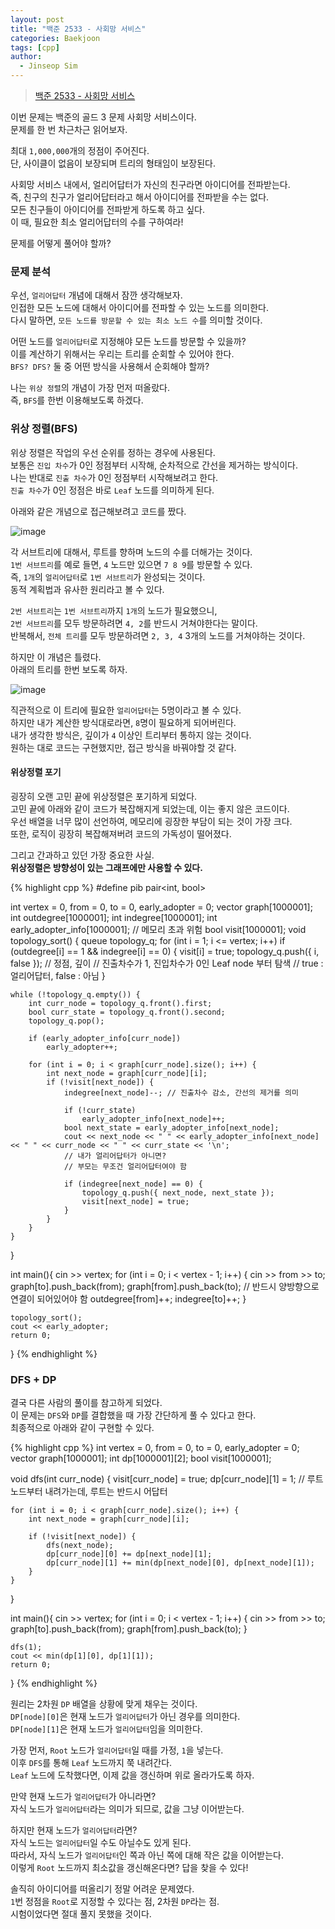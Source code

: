 ```yaml
---
layout: post
title: "백준 2533 - 사회망 서비스"
categories: Baekjoon
tags: [cpp]
author:
  - Jinseop Sim
---
```

> [백준 2533 - 사회망 서비스](https://www.acmicpc.net/problem/2533)

이번 문제는 백준의 골드 3 문제 사회망 서비스이다.  
문제를 한 번 차근차근 읽어보자.  

최대 ```1,000,000```개의 정점이 주어진다.  
단, 사이클이 없음이 보장되며 트리의 형태임이 보장된다.  

사회망 서비스 내에서, 얼리어답터가 자신의 친구라면 아이디어를 전파받는다.  
즉, 친구의 친구가 얼리어답터라고 해서 아이디어를 전파받을 수는 없다.  
모든 친구들이 아이디어를 전파받게 하도록 하고 싶다.  
이 때, 필요한 최소 얼리어답터의 수를 구하여라!  

문제를 어떻게 풀어야 할까?  

### 문제 분석
우선, ```얼리어답터``` 개념에 대해서 잠깐 생각해보자.  
인접한 모든 노드에 대해서 아이디어를 전파할 수 있는 노드를 의미한다.  
다시 말하면, ```모든 노드를 방문할 수 있는 최소 노드 수```를 의미할 것이다.  

어떤 노드를 ```얼리어답터```로 지정해야 모든 노드를 방문할 수 있을까?  
이를 계산하기 위해서는 우리는 트리를 순회할 수 있어야 한다.  
```BFS? DFS?``` 둘 중 어떤 방식을 사용해서 순회해야 할까?  

나는 ```위상 정렬```의 개념이 가장 먼저 떠올랐다.  
즉, ```BFS```를 한번 이용해보도록 하겠다.  

### 위상 정렬(BFS)
위상 정렬은 작업의 우선 순위를 정하는 경우에 사용된다.  
보통은 ```진입 차수```가 0인 정점부터 시작해, 순차적으로 간선을 제거하는 방식이다.  
나는 반대로 ```진출 차수```가 0인 정점부터 시작해보려고 한다.  
```진출 차수```가 0인 정점은 바로 ```Leaf``` 노드를 의미하게 된다.  

아래와 같은 개념으로 접근해보려고 코드를 짰다.  

![image](https://github.com/Jinseop-Sim/Jinseop-Sim.github.io/assets/71700079/a337b8a5-b396-4848-ba66-740f8abe1906)  

각 서브트리에 대해서, 루트를 향하며 노드의 수를 더해가는 것이다.  
```1번 서브트리```를 예로 들면, ```4``` 노드만 있으면 ```7 8 9```를 방문할 수 있다.  
즉, ```1개```의 ```얼리어답터```로 ```1번 서브트리```가 완성되는 것이다.  
동적 계획법과 유사한 원리라고 볼 수 있다.  

```2번 서브트리```는 ```1번 서브트리```까지 ```1개```의 노드가 필요했으니,  
```2번 서브트리```를 모두 방문하려면 ```4, 2```를 반드시 거쳐야한다는 말이다.  
반복해서, ```전체 트리```를 모두 방문하려면 ```2, 3, 4``` 3개의 노드를 거쳐야하는 것이다.  

하지만 이 개념은 틀렸다.  
아래의 트리를 한번 보도록 하자.  

![image](https://github.com/Jinseop-Sim/Jinseop-Sim.github.io/assets/71700079/b345ad7a-89e7-4246-b13a-685adb2ef455)

직관적으로 이 트리에 필요한 ```얼리어답터```는 5명이라고 볼 수 있다.  
하지만 내가 계산한 방식대로라면, ```8```명이 필요하게 되어버린다.  
내가 생각한 방식은, 깊이가 ```4``` 이상인 트리부터 통하지 않는 것이다.  
원하는 대로 코드는 구현했지만, 접근 방식을 바꿔야할 것 같다.  

#### 위상정렬 포기
굉장히 오랜 고민 끝에 위상정렬은 포기하게 되었다.  
고민 끝에 아래와 같이 코드가 복잡해지게 되었는데, 이는 좋지 않은 코드이다.  
우선 배열을 너무 많이 선언하여, 메모리에 굉장한 부담이 되는 것이 가장 크다.  
또한, 로직이 굉장히 복잡해져버려 코드의 가독성이 떨어졌다.  

그리고 간과하고 있던 가장 중요한 사실.  
__위상정렬은 방향성이 있는 그래프에만 사용할 수 있다.__  

{% highlight cpp %}
#define pib pair<int, bool>

int vertex = 0, from = 0, to = 0, early_adopter = 0;
vector<int> graph[1000001];
int outdegree[1000001];
int indegree[1000001];
int early_adopter_info[1000001]; // 메모리 초과 위험
bool visit[1000001];
void topology_sort() {
	queue<pib> topology_q;
	for (int i = 1; i <= vertex; i++)
		if (outdegree[i] == 1 && indegree[i] == 0) {
			visit[i] = true;
			topology_q.push({ i, false }); // 정점, 깊이
		// 진출차수가 1, 진입차수가 0인 Leaf node 부터 탐색
		// true : 얼리어답터, false : 아님
		}

	while (!topology_q.empty()) {
		int curr_node = topology_q.front().first;
		bool curr_state = topology_q.front().second;
		topology_q.pop();

		if (early_adopter_info[curr_node])
			early_adopter++;

		for (int i = 0; i < graph[curr_node].size(); i++) {
			int next_node = graph[curr_node][i];
			if (!visit[next_node]) {
				indegree[next_node]--; // 진출차수 감소, 간선의 제거를 의미

				if (!curr_state)
					early_adopter_info[next_node]++;
				bool next_state = early_adopter_info[next_node];
				cout << next_node << " " << early_adopter_info[next_node] << " " << curr_node << " " << curr_state << '\n';
				// 내가 얼리어답터가 아니면?
				// 부모는 무조건 얼리어답터여야 함

				if (indegree[next_node] == 0) {
					topology_q.push({ next_node, next_state });
					visit[next_node] = true;
				}
			}
		}
	}
}

int main(){
	cin >> vertex;
	for (int i = 0; i < vertex - 1; i++) {
		cin >> from >> to;
		graph[to].push_back(from);
		graph[from].push_back(to);
		// 반드시 양방향으로 연결이 되어있어야 함
		outdegree[from]++;
		indegree[to]++;
	}
	
	topology_sort();
	cout << early_adopter;
	return 0;
}
{% endhighlight %}

### DFS + DP
결국 다른 사람의 풀이를 참고하게 되었다.  
이 문제는 ```DFS```와 ```DP```를 결합했을 때 가장 간단하게 풀 수 있다고 한다.  
최종적으로 아래와 같이 구현할 수 있다.  

{% highlight cpp %}
int vertex = 0, from = 0, to = 0, early_adopter = 0;
vector<int> graph[1000001];
int dp[1000001][2];
bool visit[1000001];

void dfs(int curr_node) {
	visit[curr_node] = true;
	dp[curr_node][1] = 1;
	// 루트 노드부터 내려가는데, 루트는 반드시 어답터

	for (int i = 0; i < graph[curr_node].size(); i++) {
		int next_node = graph[curr_node][i];

		if (!visit[next_node]) {
			dfs(next_node);
			dp[curr_node][0] += dp[next_node][1];
			dp[curr_node][1] += min(dp[next_node][0], dp[next_node][1]);
		}
	}
}

int main(){
	cin >> vertex;
	for (int i = 0; i < vertex - 1; i++) {
		cin >> from >> to;
		graph[to].push_back(from);
		graph[from].push_back(to);
	}
	
	dfs(1);
	cout << min(dp[1][0], dp[1][1]);
	return 0;
}
{% endhighlight %}  

원리는 2차원 ```DP``` 배열을 상황에 맞게 채우는 것이다.  
```DP[node][0]```은 현재 노드가 ```얼리어답터```가 아닌 경우를 의미한다.  
```DP[node][1]```은 현재 노드가 ```얼리어답터```임을 의미한다.  

가장 먼저, ```Root``` 노드가 ```얼리어답터```일 때를 가정, ```1```을 넣는다.  
이후 ```DFS```를 통해 ```Leaf``` 노드까지 쭉 내려간다.  
```Leaf``` 노드에 도착했다면, 이제 값을 갱신하며 위로 올라가도록 하자.  

만약 현재 노드가 ```얼리어답터```가 아니라면?  
자식 노드가 ```얼리어답터```라는 의미가 되므로, 값을 그냥 이어받는다.  

하지만 현재 노드가 ```얼리어답터```라면?  
자식 노드는 ```얼리어답터```일 수도 아닐수도 있게 된다.  
따라서, 자식 노드가 ```얼리어답터```인 쪽과 아닌 쪽에 대해 작은 값을 이어받는다.  
이렇게 ```Root``` 노드까지 최소값을 갱신해온다면? 답을 찾을 수 있다!  

솔직히 아이디어를 떠올리기 정말 어려운 문제였다.  
```1```번 정점을 ```Root```로 지정할 수 있다는 점, 2차원 ```DP```라는 점.  
시험이었다면 절대 풀지 못했을 것이다.  
